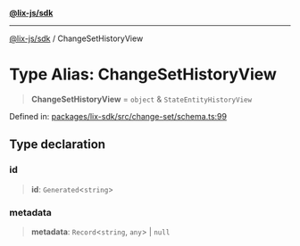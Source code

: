 [**@lix-js/sdk**](../README.md)

***

[@lix-js/sdk](../README.md) / ChangeSetHistoryView

# Type Alias: ChangeSetHistoryView

> **ChangeSetHistoryView** = `object` & `StateEntityHistoryView`

Defined in: [packages/lix-sdk/src/change-set/schema.ts:99](https://github.com/opral/monorepo/blob/fb8153a2c5d4710eaaabf056fe653be88060a185/packages/lix-sdk/src/change-set/schema.ts#L99)

## Type declaration

### id

> **id**: `Generated`\<`string`\>

### metadata

> **metadata**: `Record`\<`string`, `any`\> \| `null`
